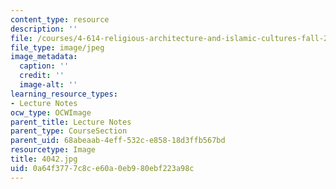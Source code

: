 ```yaml
---
content_type: resource
description: ''
file: /courses/4-614-religious-architecture-and-islamic-cultures-fall-2002/0a64f3777c8ce60a0eb980ebf223a98c_4042.jpg
file_type: image/jpeg
image_metadata:
  caption: ''
  credit: ''
  image-alt: ''
learning_resource_types:
- Lecture Notes
ocw_type: OCWImage
parent_title: Lecture Notes
parent_type: CourseSection
parent_uid: 68abeaab-4eff-532c-e858-18d3ffb567bd
resourcetype: Image
title: 4042.jpg
uid: 0a64f377-7c8c-e60a-0eb9-80ebf223a98c
---
```

